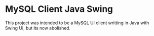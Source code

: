 # MySQL Client Java Swing

This project was intended to be a MySQL UI client writting in Java with Swing UI, but its now abolished.
